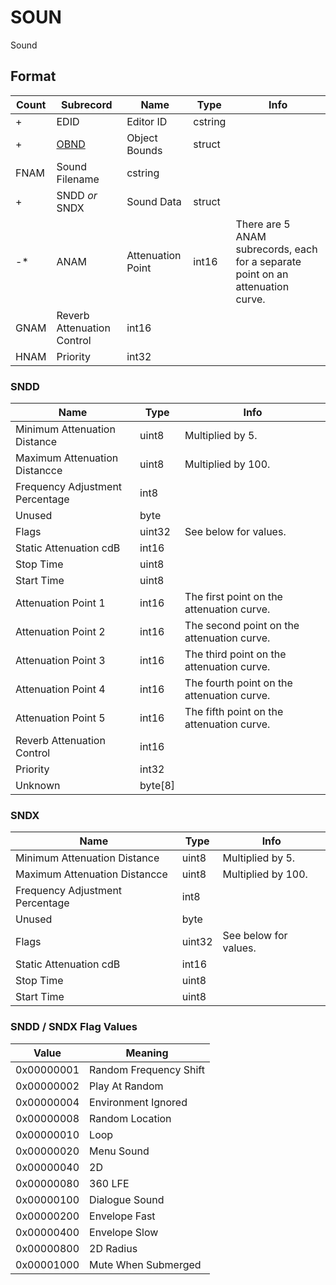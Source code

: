 SOUN
====

Sound

## Format

Count | Subrecord | Name | Type | Info
------|-------|------|------|-----
+ | EDID | Editor ID | cstring |
+ | [OBND](Subrecords/OBND.md) | Object Bounds | struct |
 | FNAM | Sound Filename | cstring |
+ | SNDD *or* SNDX | Sound Data | struct |
-* | ANAM | Attenuation Point | int16 | There are 5 ANAM subrecords, each for a separate point on an attenuation curve.
 | GNAM | Reverb Attenuation Control | int16 |
 | HNAM | Priority | int32 |

### SNDD

Name | Type | Info
-----|------|-----
Minimum Attenuation Distance | uint8 | Multiplied by 5.
Maximum Attenuation Distancce | uint8 | Multiplied by 100.
Frequency Adjustment Percentage | int8 |
Unused | byte |
Flags | uint32 | See below for values.
Static Attenuation cdB | int16 |
Stop Time | uint8 |
Start Time | uint8 |
Attenuation Point 1 | int16 | The first point on the attenuation curve.
Attenuation Point 2 | int16 | The second point on the attenuation curve.
Attenuation Point 3 | int16 | The third point on the attenuation curve.
Attenuation Point 4 | int16 | The fourth point on the attenuation curve.
Attenuation Point 5 | int16 | The fifth point on the attenuation curve.
Reverb Attenuation Control | int16 |
Priority | int32 |
Unknown | byte[8] |

### SNDX

Name | Type | Info
-----|------|-----
Minimum Attenuation Distance | uint8 | Multiplied by 5.
Maximum Attenuation Distancce | uint8 | Multiplied by 100.
Frequency Adjustment Percentage | int8 |
Unused | byte |
Flags | uint32 | See below for values.
Static Attenuation cdB | int16 |
Stop Time | uint8 |
Start Time | uint8 |

### SNDD / SNDX Flag Values

Value | Meaning
------|--------
0x00000001 | Random Frequency Shift
0x00000002 | Play At Random
0x00000004 | Environment Ignored
0x00000008 | Random Location
0x00000010 | Loop
0x00000020 | Menu Sound
0x00000040 | 2D
0x00000080 | 360 LFE
0x00000100 | Dialogue Sound
0x00000200 | Envelope Fast
0x00000400 | Envelope Slow
0x00000800 | 2D Radius
0x00001000 | Mute When Submerged
